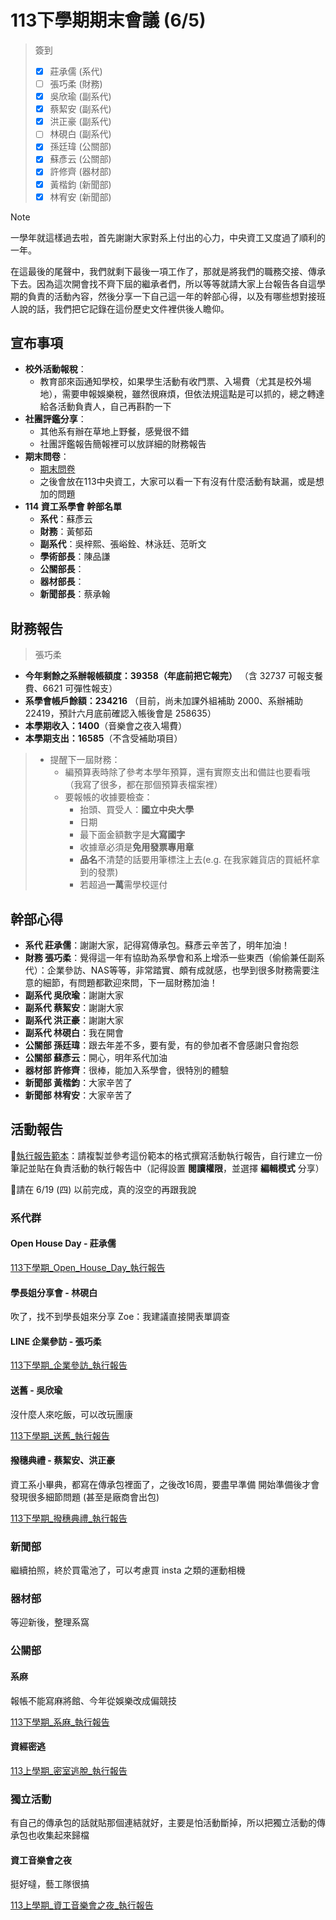 # 113下學期期末會議 (6/5)

> 簽到
>
> - [x] 莊承儒 (系代)
> - [ ] 張巧柔 (財務)
> - [x] 吳欣瑜 (副系代)
> - [x] 蔡絜安 (副系代)
> - [x] 洪正豪 (副系代)
> - [ ] 林硯白 (副系代)
> - [x] 孫廷瑋 (公關部)
> - [x] 蘇彥云 (公關部)
> - [x] 許修齊 (器材部)
> - [x] 黃楷鈞 (新聞部)
> - [x] 林宥安 (新聞部)

> [!Note]
> 一學年就這樣過去啦，首先謝謝大家對系上付出的心力，中央資工又度過了順利的一年。
>
> 在這最後的尾聲中，我們就剩下最後一項工作了，那就是將我們的職務交接、傳承下去。因為這次開會找不齊下屆的繼承者們，所以等等就請大家上台報告各自這學期的負責的活動內容，然後分享一下自己這一年的幹部心得，以及有哪些想對接班人說的話，我們把它記錄在這份歷史文件裡供後人瞻仰。

## 宣布事項

- **校外活動報稅**：
  - 教育部來函通知學校，如果學生活動有收門票、入場費（尤其是校外場地），需要申報娛樂稅，雖然很麻煩，但依法規這點是可以抓的，總之轉達給各活動負責人，自己再斟酌一下
- **社團評鑑分享**：
  - 其他系有辦在草地上野餐，感覺很不錯
  - 社團評鑑報告簡報裡可以放詳細的財務報告
- **期末問卷**：
  - [期末問卷](https://forms.gle/DBkMUQmg71mYCo7n8)
  - 之後會放在113中央資工，大家可以看一下有沒有什麼活動有缺漏，或是想加的問題
- **114 資工系學會 幹部名單**
  - **系代**：蘇彥云
  - **財務**：黃郁茹
  - **副系代**：吳梓熙、張峪銓、林泳廷、范昕文
  - **學術部長**：陳品謙
  - **公關部長**：
  - **器材部長**：
  - **新聞部長**：蔡承翰

## 財務報告

> 張巧柔

- **今年剩餘之系辦報帳額度：39358（年底前把它報完）**
（含 32737 可報支餐費、6621 可彈性報支）
- **系學會帳戶餘額：234216**
（目前，尚未加課外組補助 2000、系辦補助 22419，預計六月底前確認入帳後會是 258635）
- **本學期收入：1400**（音樂會之夜入場費）
- **本學期支出：16585**（不含受補助項目）

> - 提醒下一屆財務：
>   - 編預算表時除了參考本學年預算，還有實際支出和備註也要看哦（我寫了很多，都在那個預算表檔案裡）
>   - 要報帳的收據要檢查：
>     - 抬頭、買受人：**國立中央大學**
>     - 日期
>     - 最下面金額數字是**大寫國字**
>     - 收據章必須是**免用發票專用章**
>     - **品名**不清楚的話要用筆標注上去(e.g. 在我家雜貨店的買紙杯拿到的發票)
>     - 若超過**一萬**需學校逕付

## 幹部心得

- **系代 莊承儒**：謝謝大家，記得寫傳承包。蘇彥云辛苦了，明年加油！
- **財務 張巧柔**：覺得這一年有協助為系學會和系上增添一些東西（偷偷兼任副系代）：企業參訪、NAS等等，非常踏實、頗有成就感，也學到很多財務需要注意的細節，有問題都歡迎來問，下一屆財務加油！
- **副系代 吳欣瑜**：謝謝大家
- **副系代 蔡絜安**：謝謝大家
- **副系代 洪正豪**：謝謝大家
- **副系代 林硯白**：我在開會
- **公關部 孫廷瑋**：跟去年差不多，要有愛，有的參加者不會感謝只會抱怨
- **公關部 蘇彥云**：開心，明年系代加油
- **器材部 許修齊**：很棒，能加入系學會，很特別的體驗
- **新聞部 黃楷鈞**：大家辛苦了
- **新聞部 林宥安**：大家辛苦了

## 活動報告

📘[執行報告範本](/執行報告範本.md)：請複製並參考這份範本的格式撰寫活動執行報告，自行建立一份筆記並貼在負責活動的執行報告中（記得設置 **閱讀權限**，並選擇 **編輯模式** 分享）

🙏請在 6/19 (四) 以前完成，真的沒空的再跟我說

### 系代群

#### Open House Day - 莊承儒

[113下學期_Open_House_Day_執行報告](/113學年/系代群/活動紀錄/Open_House.md)

#### 學長姐分享會 - 林硯白

吹了，找不到學長姐來分享
Zoe：我建議直接開表單調查

#### LINE 企業參訪 - 張巧柔

[113下學期_企業參訪_執行報告](/113學年/系代群/活動紀錄/企業參訪.md)

#### 送舊 - 吳欣瑜

沒什麼人來吃飯，可以改玩團康

[113下學期_送舊_執行報告](/113學年/系代群/活動紀錄/送舊.md)

#### 撥穗典禮 - 蔡絜安、洪正豪

資工系小畢典，都寫在傳承包裡面了，之後改16周，要盡早準備
開始準備後才會發現很多細節問題 (甚至是廠商會出包)

[113下學期_撥穗典禮_執行報告](https://www.notion.so/113-1d090d4967d08023aca5d4fdd8026ba4?source=copy_link)

### 新聞部

繼續拍照，終於買電池了，可以考慮買 insta 之類的運動相機

### 器材部

等迎新後，整理系窩

### 公關部

#### 系麻

報帳不能寫麻將館、今年從娛樂改成偏競技

[113下學期_系麻_執行報告](/113學年/公關部/活動紀錄/系麻.md)

#### 資經密逃

[113上學期_密室逃脫_執行報告](/113學年/公關部/活動紀錄/資經密逃.md)

### 獨立活動

有自己的傳承包的話就貼那個連結就好，主要是怕活動斷掉，所以把獨立活動的傳承包也收集起來歸檔

#### 資工音樂會之夜

挺好噠，藝工隊很搞

[113上學期_資工音樂會之夜_執行報告](/113學年/獨立活動/活動紀錄/資工音樂會之夜.md)
